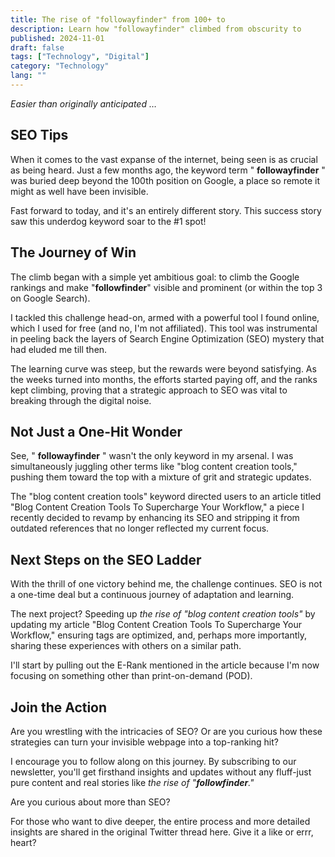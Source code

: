 ```yaml
---
title: The rise of "followayfinder" from 100+ to
description: Learn how "followayfinder" climbed from obscurity to
published: 2024-11-01
draft: false
tags: ["Technology", "Digital"]
category: "Technology"
lang: ""
---
```



_Easier than originally anticipated …_

###

## SEO Tips

When it comes to the vast expanse of the internet, being seen is as crucial as being heard. Just a few months ago, the keyword term " **followayfinder** " was buried deep beyond the 100th position on Google, a place so remote it might as well have been invisible.


Fast forward to today, and it's an entirely different story. This success story saw this underdog keyword soar to the #1 spot!

## The Journey of Win

The climb began with a simple yet ambitious goal: to climb the Google rankings and make "**followfinder**" visible and prominent (or within the top 3 on Google Search).

I tackled this challenge head-on, armed with a powerful tool I found online, which I used for free (and no, I'm not affiliated). This tool was instrumental in peeling back the layers of Search Engine Optimization (SEO) mystery that had eluded me till then.

The learning curve was steep, but the rewards were beyond satisfying. As the weeks turned into months, the efforts started paying off, and the ranks kept climbing, proving that a strategic approach to SEO was vital to breaking through the digital noise.

## Not Just a One-Hit Wonder

See, " **followayfinder** " wasn't the only keyword in my arsenal. I was simultaneously juggling other terms like "blog content creation tools," pushing them toward the top with a mixture of grit and strategic updates.

The "blog content creation tools" keyword directed users to an article titled "Blog Content Creation Tools To Supercharge Your Workflow," a piece I recently decided to revamp by enhancing its SEO and stripping it from outdated references that no longer reflected my current focus.

## Next Steps on the SEO Ladder

With the thrill of one victory behind me, the challenge continues. SEO is not a one-time deal but a continuous journey of adaptation and learning.

The next project? Speeding up _the rise of "blog content creation tools"_ by updating my article "Blog Content Creation Tools To Supercharge Your Workflow," ensuring tags are optimized, and, perhaps more importantly, sharing these experiences with others on a similar path.

I'll start by pulling out the E-Rank mentioned in the article because I'm now focusing on something other than print-on-demand (POD).

## Join the Action

Are you wrestling with the intricacies of SEO? Or are you curious how these strategies can turn your invisible webpage into a top-ranking hit?

I encourage you to follow along on this journey. By subscribing to our newsletter, you'll get firsthand insights and updates without any fluff-just pure content and real stories like _the rise of "**followfinder**."_

Are you curious about more than SEO?

For those who want to dive deeper, the entire process and more detailed insights are shared in the original Twitter thread here. Give it a like or errr, heart?
